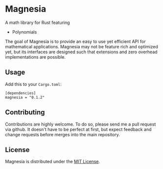 # Magnesia

A math library for Rust featuring
* Polynomials

The goal of Magnesia is to provide an easy to use yet efficient API for mathematical applications. Magnesia may not be feature rich and optimized yet, but its interfaces are designed such that extensions and zero overhead implementations are possible.

## Usage

Add this to your `Cargo.toml`:
```text
[dependencies]
magnesia = "0.1.2"
```

## Contributing

Contributions are highly welcome. To do so, please send me a pull request via github. It doesn't have to be perfect at first, but expect feedback and change requests before merges into the main repository.

## License

Magnesia is distributed under the [MIT License](LICENSE.md).
